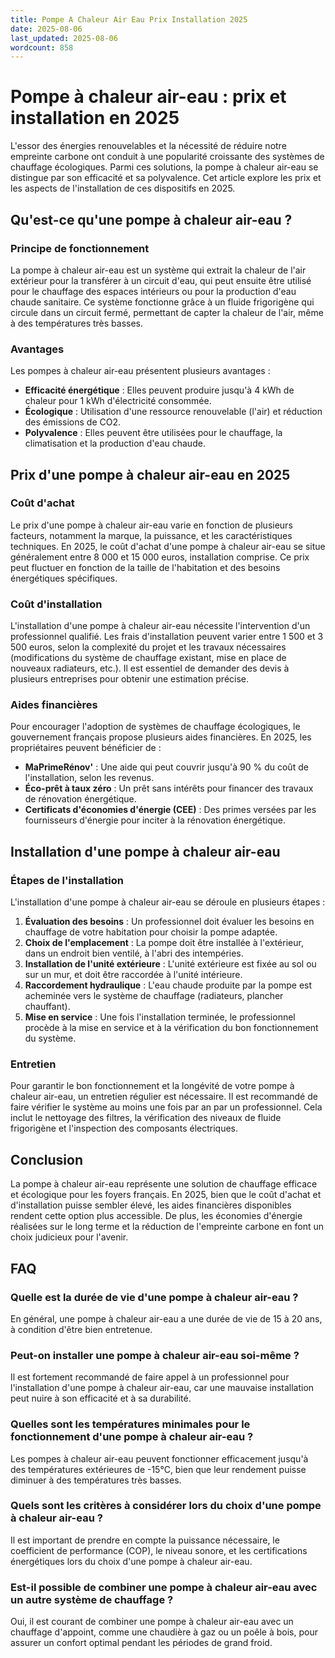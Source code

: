 ```yaml
---
title: Pompe A Chaleur Air Eau Prix Installation 2025
date: 2025-08-06
last_updated: 2025-08-06
wordcount: 858
---
```


# Pompe à chaleur air-eau : prix et installation en 2025

L'essor des énergies renouvelables et la nécessité de réduire notre empreinte carbone ont conduit à une popularité croissante des systèmes de chauffage écologiques. Parmi ces solutions, la pompe à chaleur air-eau se distingue par son efficacité et sa polyvalence. Cet article explore les prix et les aspects de l'installation de ces dispositifs en 2025.

## Qu'est-ce qu'une pompe à chaleur air-eau ?

### Principe de fonctionnement

La pompe à chaleur air-eau est un système qui extrait la chaleur de l'air extérieur pour la transférer à un circuit d'eau, qui peut ensuite être utilisé pour le chauffage des espaces intérieurs ou pour la production d'eau chaude sanitaire. Ce système fonctionne grâce à un fluide frigorigène qui circule dans un circuit fermé, permettant de capter la chaleur de l'air, même à des températures très basses.

### Avantages

Les pompes à chaleur air-eau présentent plusieurs avantages :

- **Efficacité énergétique** : Elles peuvent produire jusqu'à 4 kWh de chaleur pour 1 kWh d'électricité consommée.
- **Écologique** : Utilisation d'une ressource renouvelable (l'air) et réduction des émissions de CO2.
- **Polyvalence** : Elles peuvent être utilisées pour le chauffage, la climatisation et la production d'eau chaude.

## Prix d'une pompe à chaleur air-eau en 2025

### Coût d'achat

Le prix d'une pompe à chaleur air-eau varie en fonction de plusieurs facteurs, notamment la marque, la puissance, et les caractéristiques techniques. En 2025, le coût d'achat d'une pompe à chaleur air-eau se situe généralement entre 8 000 et 15 000 euros, installation comprise. Ce prix peut fluctuer en fonction de la taille de l'habitation et des besoins énergétiques spécifiques.

### Coût d'installation

L'installation d'une pompe à chaleur air-eau nécessite l'intervention d'un professionnel qualifié. Les frais d'installation peuvent varier entre 1 500 et 3 500 euros, selon la complexité du projet et les travaux nécessaires (modifications du système de chauffage existant, mise en place de nouveaux radiateurs, etc.). Il est essentiel de demander des devis à plusieurs entreprises pour obtenir une estimation précise.

### Aides financières

Pour encourager l'adoption de systèmes de chauffage écologiques, le gouvernement français propose plusieurs aides financières. En 2025, les propriétaires peuvent bénéficier de :

- **MaPrimeRénov'** : Une aide qui peut couvrir jusqu'à 90 % du coût de l'installation, selon les revenus.
- **Éco-prêt à taux zéro** : Un prêt sans intérêts pour financer des travaux de rénovation énergétique.
- **Certificats d'économies d'énergie (CEE)** : Des primes versées par les fournisseurs d'énergie pour inciter à la rénovation énergétique.

## Installation d'une pompe à chaleur air-eau

### Étapes de l'installation

L'installation d'une pompe à chaleur air-eau se déroule en plusieurs étapes :

1. **Évaluation des besoins** : Un professionnel doit évaluer les besoins en chauffage de votre habitation pour choisir la pompe adaptée.
2. **Choix de l'emplacement** : La pompe doit être installée à l'extérieur, dans un endroit bien ventilé, à l'abri des intempéries.
3. **Installation de l'unité extérieure** : L'unité extérieure est fixée au sol ou sur un mur, et doit être raccordée à l'unité intérieure.
4. **Raccordement hydraulique** : L'eau chaude produite par la pompe est acheminée vers le système de chauffage (radiateurs, plancher chauffant).
5. **Mise en service** : Une fois l'installation terminée, le professionnel procède à la mise en service et à la vérification du bon fonctionnement du système.

### Entretien

Pour garantir le bon fonctionnement et la longévité de votre pompe à chaleur air-eau, un entretien régulier est nécessaire. Il est recommandé de faire vérifier le système au moins une fois par an par un professionnel. Cela inclut le nettoyage des filtres, la vérification des niveaux de fluide frigorigène et l'inspection des composants électriques.

## Conclusion

La pompe à chaleur air-eau représente une solution de chauffage efficace et écologique pour les foyers français. En 2025, bien que le coût d'achat et d'installation puisse sembler élevé, les aides financières disponibles rendent cette option plus accessible. De plus, les économies d'énergie réalisées sur le long terme et la réduction de l'empreinte carbone en font un choix judicieux pour l'avenir.

## FAQ

### Quelle est la durée de vie d'une pompe à chaleur air-eau ?

En général, une pompe à chaleur air-eau a une durée de vie de 15 à 20 ans, à condition d'être bien entretenue.

### Peut-on installer une pompe à chaleur air-eau soi-même ?

Il est fortement recommandé de faire appel à un professionnel pour l'installation d'une pompe à chaleur air-eau, car une mauvaise installation peut nuire à son efficacité et à sa durabilité.

### Quelles sont les températures minimales pour le fonctionnement d'une pompe à chaleur air-eau ?

Les pompes à chaleur air-eau peuvent fonctionner efficacement jusqu'à des températures extérieures de -15°C, bien que leur rendement puisse diminuer à des températures très basses.

### Quels sont les critères à considérer lors du choix d'une pompe à chaleur air-eau ?

Il est important de prendre en compte la puissance nécessaire, le coefficient de performance (COP), le niveau sonore, et les certifications énergétiques lors du choix d'une pompe à chaleur air-eau.

### Est-il possible de combiner une pompe à chaleur air-eau avec un autre système de chauffage ?

Oui, il est courant de combiner une pompe à chaleur air-eau avec un chauffage d'appoint, comme une chaudière à gaz ou un poêle à bois, pour assurer un confort optimal pendant les périodes de grand froid.